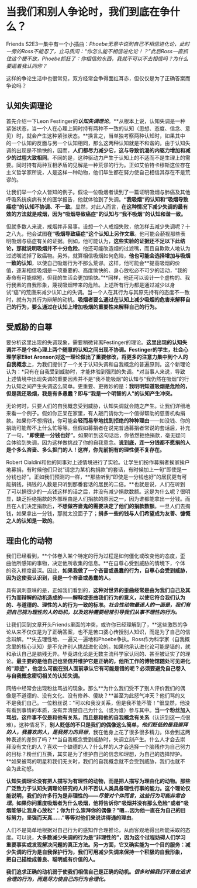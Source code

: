 # 当我们和别人争论时，我们到底在争什么？

Friends S2E3一集中有一个小插曲：*Phoebe无意中说到自己不相信进化论，此时一旁的Ross不能忍了，立马质问：“你怎么能不相信进化论！？”此后Ross一直抓住这个梗不放，Phoebe抓狂了：你相信的东西，我就不可以不去相信吗？为什么要逼着我认同你？*

这样的争论生活中也很常见，双方经常会争得面红耳赤，但仅仅是为了正确答案而争论吗？
 
## 认知失调理论

首先介绍一下Leon Festinger的***认知失调理论***。**从根本上说，认知失调是一种紧张状态，当一个人在心理上同时持有两种不一致的认知（思想、态度、信念、意见）时，就会产生这种紧张状态。**换言之，当单独考察两种认知时，如果其中的一个认知的反面与另一个认知相同，那么这两种认知就是不和谐的。由于认知失调的出现是不愉快的，因而，**人们都尽力减少它，这与导致饥渴的内驱力增加和减少的过程大致相同**。不同的是，这种驱动力产生于认知上的不适而不是生理上的需要。同时持有两种互相矛盾的见解是一种荒谬的行为。正如艾伯特卡穆斯这位存在主义哲学家所说，人是这样一种动物，他们毕生都在努力使自己相信其存在不是荒谬的。

让我们举一个众人皆知的例子。假设一位吸烟者读到了一篇证明吸烟与肺癌及其他呼吸系统疾病有关的医学报告，他就体验到了失调。**“我吸烟”的认知和“吸烟导致癌症”的认知不协调、不一致**。显然，对此人而言，**在这种情况下减少失调的最有效的方法就是戒烟，因为“吸烟导致癌症”的认知与“我不吸烟”的认知和谐一致。**

但就多数人来说，戒烟并非易事。设想一个人戒烟失败，他怎样去减少失调呢？十之八九，他会试图**在“吸烟导致癌症”这个认知上另作文章**。他可能会藐视那些表明吸烟与癌症有关的证据。例如，他可能认为，**这些实验的证据还不足以下此结论，那就说明吸烟并不十分危险**。他还可能改造烟的过滤嘴，而且自欺欺人地认为过滤嘴滤掉了致癌物。另外，就算相信吸烟如何危险，**他也可能会选择增加与吸烟一致的认知**，以使自己吸烟行为不那么荒谬。这样，他可能会**提高吸烟的价值，逐渐相信吸烟是一项重要的、高度愉快的、身心放松必不可少的活动，“我的寿命有可能缩短，但我的生活会更加愉快。”**同样，他还可以设计一个虚构的、我行我素的自我形象，蔑视吸烟带来的危险。上述所有行为都是通过减少以身试“癌”的荒唐来减少认知上的失调。当一个人在其行为与其原先持有的态度不一致时，就有为其行为辩解的动机。**吸烟者要么通过在认知上减少吸烟的危害来解释自己的行为，要么通过在认知上增加吸烟的重要性来解释自己的行为。**

## 受威胁的自尊

要分析这里出现的失调现象，需要稍微背离Festinger的理论。**这里出现的认知失调并不是个体心理上两个随意的认知之间出现不协调。**Festinger的学生，社会心理学家Eliot Aronson对这一理论做出了重要修改，将更多的注意力集中到个人的**自我概念**上，为我们提供了一个关于认知失调和自我概念的普遍原则。这个新理论认为：*只有在自我受到威胁时，才能体验到强烈的失调。*对当事人来说，导致上述情境中出现失调的重要因素并不是“我不能吸烟”的认知与“我仍然在吸烟”的行为认知之间产生失调这么简单。更重要、更微妙的是：**我明明知道吸烟是危险的，但是我还吸烟，我是有多愚蠢？即与“我是一个明智的人”的认知产生冲突。**

无论何时，只要人们的自我概念受到威胁，认知失调就会随之产生。让我们详细地来看一个例子。假如你正呆在家里，有人敲门请你为一个值得帮助的慈善机构捐款。如果你不想捐钱，你可能会**轻而易举地找到拒绝的种种理由**——如没钱、你的捐助可能帮不上什么忙等等。但假如募捐者在说完普通募捐者常说的套话后，补充了一句，**“即使是一分钱也好”**。如果听到这句话后，你依然拒绝捐款，毫无疑问会体验到失调，因为这样做挑战了你的自我意念。**说到底，连一分钱都不愿捐的人是个多么吝啬、多么抠门的人！这样，你先前拥有的理性便不复存在。**

Robert Cialdini和他的同事对上述情境进行了实验。让学生们扮作募捐者挨家挨户地募捐，有时候他们只说“请您为某机构捐款”的套话，有时候加上一句“即使是一分钱也好”。正如我们预测的一样，**那些听到“即使是一分钱也好”的居民更有可能捐钱，捐钱的人数是只听到那番套话的居民的二倍。**也就是说，人们在听到了可以捐很少的一点钱这样的话之后，并没有减少捐款数额。这是为什么呢？很明显，缺乏拒绝捐款的外部理由是人们捐款的原因之一，因为谁都能拿出一分钱。而且在人们决定捐款后，**不想做吝啬鬼的需要决定了他们的捐款数额**。一旦人们去掏钱，如果拿出一分钱，那就太没面子了；**捐多一些的钱与人们希望成为友善、慷慨之人的认知是一致的**。

## 理由化的动物

我们已经看到，**个体卷入某个特定的行为过程是如何僵化或改变他的态度，歪曲他所感知的事物，决定他所收集的信息。**在自尊心受到威胁的情境下，个体的卷入程度最深。因此，**如果我做了一个吝啬或愚蠢的行为，自尊心会受到威胁，因为这使我认识到，我是一个吝啬或愚蠢的人。**

具有讽刺意味的是，正如我们看到的，**这种对世界的歪曲经常是由为我们自己及其行为而辩解的动机造成的——解释或歪曲我们行为的意义，以使它符合我们认为的、与道德的、理性的人的行为一致的标准。*社会性动物最迷人的一面是，我们有把自己视为理性的人的动机，以及这种需要经常引导我们从事不理性的行为。***

让我们回到文章开头Friends里面的冲突，或许你已经理解到了，**这些激烈的争论从来不仅仅是为了正确答案，也不是苦口婆心传授别人知识，而是为了自己的信念辩解。**失去理性地、一遍又一遍地和Phoebe争执。Ross作为科学家（自我概念里的核心认知）是不允许别人挑战进化论的。如果他承认进化论可能是错的，就和承认自己是脑残无异。毕竟进化论是无数主流科学家认同的、甚至被证实了的理论。**最主要的是他自己也坚信并维护它是正确的，他所工作的博物馆随处可见进化的"踪迹"，他怎么可能在别人面前承认它有可能是错的呢？必须要避免自己卷入与自我概念密切相关的认知失调。**

网络中经常会出现粉丝骂战的现象。那么**为什么我们受不了别人评价我们的偶像是不道德的、没有文化、没有修养、傻缺？**甚至为此怒气冲天？他们骂的又不是我们自己。一位粉丝说："可以和我没关系，但是我不能不管！"很显然，他没有看到事情的本质，没有弄清楚自己为什么（或为谁）参与其中。**当一个粉丝加入骂战，这件事不仅是和他有关系，而且是和他的自我概念有关系**（认识到这一点很难）。这种情况下，**别人贬低的不只是我们的偶像这么简单，*他们贬低的是我崇拜的人，我喜欢的人，是我努力的目标***，我在他身上花了很多很多精力。体会到这两种表述的差别了吗？**当自我概念受到威胁时，失调立刻产生。什么人才会去崇拜没有文化的人？喜欢一个缺德的人？什么样的人才会选择一个脑残作为自己努力的目标？粉丝们互撕，其实是为了维护自己的信念和理想，为自己的选择辩护。**如果被骂的明星和我们无关时，我们的自我概念就不会受到威胁，我们也就不会为此动怒。

**认知失调理论没有把人描写为有理性的动物，而是把人描写为理由化的动物。**那些广泛致力于认知失调理论研究的人并不否认人类具备理性行事的能力。这个理论仅能说明，我们的许多行为是非理性的——*尽管对个体而言，这些行为可能非常合理*。如果你问重度吸烟者为什么吸烟，他将告诉你"吸烟并没有那么危险"或者"吸烟能够让我身心放松"；你为什么崇拜你的偶像？"嗯...因为他一直在为自己的目标努力，坚强而天真......"等等**对他们来说讲得通的理由**。

人们不是简单地根据对自己行为的感知作合理推论，从而客观地得出所能采取的态度。可以说，**大多数减少失调的行为是“非理性的”，因为这个过程妨碍人们学习重要事实或发现解决问题的真正方法。另一方面，它又确实能为一个目的服务：减少失调的行为是自我保护行为，我们可用减少失调来保持一个积极的自我形象， 把自己描绘成善良、聪明或有价值的人。**

**我们追求正确的动机弱于使我们相信自己是正确的动机。*很多时候我们不是在追求合理的行为，而是尽力使自己的行为合理化。***
